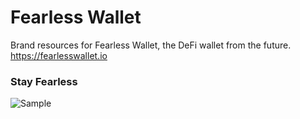 # Fearless Wallet
Brand resources for Fearless Wallet, the DeFi wallet from the future.
https://fearlesswallet.io
### Stay Fearless
![Sample](https://github.com/sora-xor/sora-branding/blob/e4dfda014caa2ab432c09d2fdde56b43823544a4/Fearless-Wallet-brand/fw-share-image.jpg)
